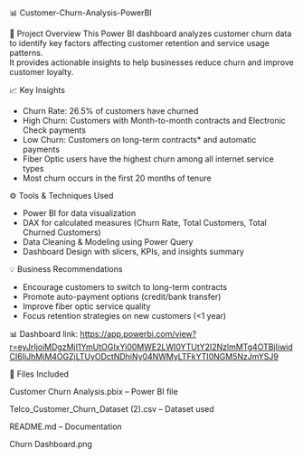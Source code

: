 📊 Customer-Churn-Analysis-PowerBI

📝 Project Overview
This Power BI dashboard analyzes customer churn data to identify key factors affecting customer retention and service usage patterns.  
It provides actionable insights to help businesses reduce churn and improve customer loyalty.

📈 Key Insights
- Churn Rate: 26.5% of customers have churned  
- High Churn: Customers with Month-to-month contracts and Electronic Check payments  
- Low Churn: Customers on long-term contracts* and automatic payments  
- Fiber Optic users have the highest churn among all internet service types  
- Most churn occurs in the first 20 months of tenure  

⚙️ Tools & Techniques Used
- Power BI for data visualization  
- DAX for calculated measures (Churn Rate, Total Customers, Total Churned Customers)  
- Data Cleaning & Modeling using Power Query  
- Dashboard Design with slicers, KPIs, and insights summary

💡 Business Recommendations
- Encourage customers to switch to long-term contracts  
- Promote auto-payment options (credit/bank transfer)  
- Improve fiber optic service quality  
- Focus retention strategies on new customers (<1 year)

📊 Dashboard link: https://app.powerbi.com/view?r=eyJrIjoiMDgzMjI1YmUtOGIxYi00MWE2LWI0YTUtY2I2NzlmMTg4OTBjIiwidCI6IjJhMjM4OGZjLTUyODctNDhiNy04NWMyLTFkYTI0NGM5NzJmYSJ9

📂 Files Included

Customer Churn Analysis.pbix – Power BI file

Telco_Customer_Churn_Dataset (2).csv – Dataset used

README.md – Documentation

Churn Dashboard.png
